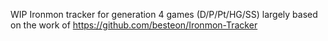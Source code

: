 WIP Ironmon tracker for generation 4 games (D/P/Pt/HG/SS) largely based on the work of https://github.com/besteon/Ironmon-Tracker
